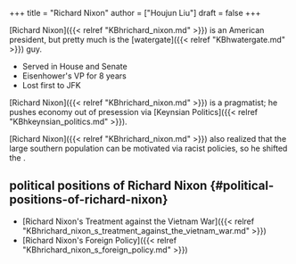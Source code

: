 +++
title = "Richard Nixon"
author = ["Houjun Liu"]
draft = false
+++

[Richard Nixon]({{< relref "KBhrichard_nixon.md" >}}) is an American president, but pretty much is the [watergate]({{< relref "KBhwatergate.md" >}}) guy.

-   Served in House and Senate
-   Eisenhower's VP for 8 years
-   Lost first to JFK

[Richard Nixon]({{< relref "KBhrichard_nixon.md" >}}) is a pragmatist; he pushes economy out of presession via [Keynsian Politics]({{< relref "KBhkeynsian_politics.md" >}}).

[Richard Nixon]({{< relref "KBhrichard_nixon.md" >}}) also realized that the large southern population can be motivated via racist policies, so he shifted the .


## political positions of Richard Nixon {#political-positions-of-richard-nixon}

-   [Richard Nixon's Treatment against the Vietnam War]({{< relref "KBhrichard_nixon_s_treatment_against_the_vietnam_war.md" >}})
-   [Richard Nixon's Foreign Policy]({{< relref "KBhrichard_nixon_s_foreign_policy.md" >}})